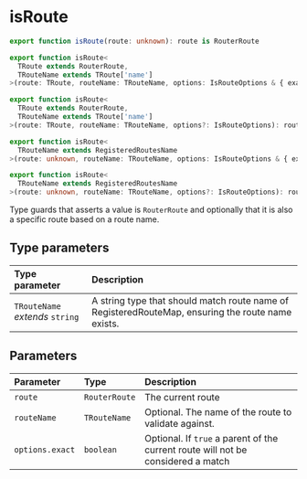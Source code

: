 # isRoute

```ts
export function isRoute(route: unknown): route is RouterRoute

export function isRoute<
  TRoute extends RouterRoute,
  TRouteName extends TRoute['name']
>(route: TRoute, routeName: TRouteName, options: IsRouteOptions & { exact: true }): route is TRoute & { name: TRouteName }

export function isRoute<
  TRoute extends RouterRoute,
  TRouteName extends TRoute['name']
>(route: TRoute, routeName: TRouteName, options?: IsRouteOptions): route is TRoute & { name: `${TRouteName}${string}` }

export function isRoute<
  TRouteName extends RegisteredRoutesName
>(route: unknown, routeName: TRouteName, options: IsRouteOptions & { exact: true }): route is RegisteredRouterRoute & { name: TRouteName }

export function isRoute<
  TRouteName extends RegisteredRoutesName
>(route: unknown, routeName: TRouteName, options?: IsRouteOptions): route is RegisteredRouterRoute & { name: `${TRouteName}${string}` }
```

Type guards that asserts a value is `RouterRoute` and optionally that it is also a specific route based on a route name.

## Type parameters

| Type parameter | Description |
| :------ | :------ |
| `TRouteName` *extends* `string` | A string type that should match route name of RegisteredRouteMap, ensuring the route name exists. |

## Parameters

| Parameter | Type | Description |
| :------ | :------ | :------ |
| `route` | `RouterRoute` | The current route |
| `routeName` | `TRouteName` | Optional. The name of the route to validate against. |
| `options.exact` | `boolean` | Optional. If `true` a parent of the current route will not be considered a match |
